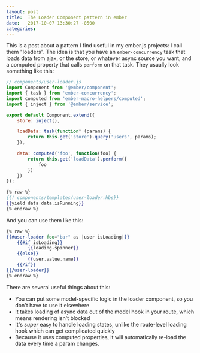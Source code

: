 ```yaml
---
layout: post
title:  The Loader Component pattern in ember
date:   2017-10-07 13:30:27 -0500
categories:
---
```


This is a post about a pattern I find useful in my ember.js projects: I call them "loaders". The idea is that you have an `ember-concurrency` task that loads data from ajax, or the store, or whatever async source you want, and a computed property that calls `perform` on that task. They usually look something like this:

```js
// components/user-loader.js
import Component from '@ember/component';
import { task } from 'ember-concurrency';
import computed from 'ember-macro-helpers/computed';
import { inject } from '@ember/service';

export default Component.extend({
    store: inject(),

    loadData: task(function* (params) {
        return this.get('store').query('users', params);
    }),

    data: computed('foo', function(foo) {
        return this.get('loadData').perform({
            foo
        })
    })
});
```
```hbs
{% raw %}
{{! components/templates/user-loader.hbs}}
{{yield data data.isRunning}}
{% endraw %}
```

And you can use them like this:

```hbs
{% raw %}
{{#user-loader foo="bar" as |user isLoading|}}
    {{#if isLoading}}
        {{loading-spinner}}
    {{else}}
        {{user.value.name}}
    {{/if}}
{{/user-loader}}
{% endraw %}
```

There are several useful things about this:
- You can put some model-specific logic in the loader component, so you don't have to use it elsewhere
- It takes loading of async data out of the model hook in your route, which means rendering isn't blocked
- It's _super_ easy to handle loading states, unlike the route-level loading hook which can get complicated quickly
- Because it uses computed properties, it will automatically re-load the data every time a param changes. 
